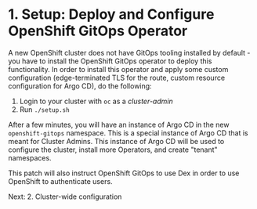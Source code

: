 # 1. Setup: Deploy and Configure OpenShift GitOps Operator

A new OpenShift cluster does not have GitOps tooling installed by default - you have to install the OpenShift GitOps operator to deploy this functionality.  In order to install this operator and apply some custom configuration (edge-terminated TLS for the route, custom resource configuration for Argo CD), do the following:

1. Login to your cluster with `oc` as a *cluster-admin*
2. Run `./setup.sh`

After a few minutes, you will have an instance of Argo CD in the new `openshift-gitops` namespace.  This is a special instance of Argo CD that is meant for Cluster Admins.  This instance of Argo CD will be used to configure the cluster, install more Operators, and create "tenant" namespaces.

This patch will also instruct OpenShift GitOps to use Dex in order to use OpenShift to authenticate users.

Next: 2. Cluster-wide configuration